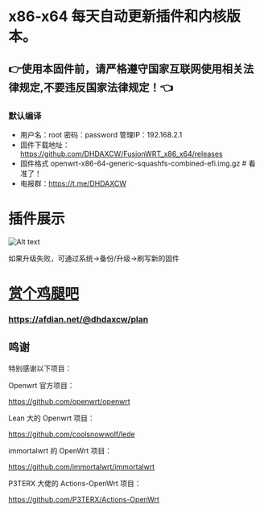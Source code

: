 # x86-x64 每天自动更新插件和内核版本。
## 👉使用本固件前，请严格遵守国家互联网使用相关法律规定,不要违反国家法律规定！👈
### 默认编译  
- 用户名：root 密码：password  管理IP：192.168.2.1
- 固件下载地址：https://github.com/DHDAXCW/FusionWRT_x86_x64/releases
- 固件格式 openwrt-x86-64-generic-squashfs-combined-efi.img.gz  # 看准了！
- 电报群：https://t.me/DHDAXCW
# 插件展示
 ![Alt text](scripts/20.png?raw=true "Title")

如果升级失败，可通过系统→备份/升级→刷写新的固件

# [赏个鸡腿吧](https://afdian.net/@dhdaxcw/plan)
### https://afdian.net/@dhdaxcw/plan
## 鸣谢

特别感谢以下项目：

Openwrt 官方项目：

<https://github.com/openwrt/openwrt>

Lean 大的 Openwrt 项目：

<https://github.com/coolsnowwolf/lede>

immortalwrt 的 OpenWrt 项目：

<https://github.com/immortalwrt/immortalwrt>

P3TERX 大佬的 Actions-OpenWrt 项目：

<https://github.com/P3TERX/Actions-OpenWrt>
